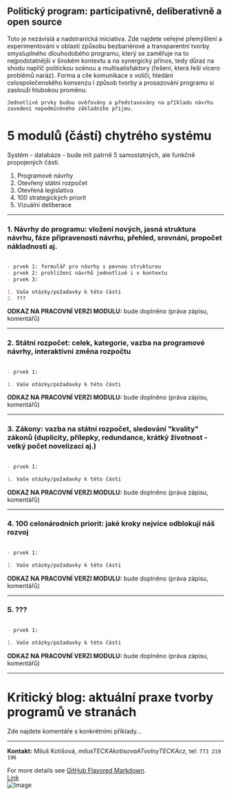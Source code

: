 ## Politický program: participativně, deliberativně a open source

Toto je nezávislá a nadstranická iniciativa. Zde najdete veřejné přemýšlení a experimentování v oblasti způsobu bezbariérové a transparentní tvorby smysluplného dlouhodobého programu, který se zaměřuje na to nejpodstatnější v širokém kontextu a na synergický přínos, tedy důraz na shodu napříč politickou scénou a multisatisfaktory (řešení, která řeší vícero problémů naráz). Forma a cíle komunikace s voliči, hledání celospolečenského konsenzu i způsob tvorby a prosazování programu si zaslouží hlubokou proměnu.

`Jednotlivé prvky budou ověřovány a představovány na příkladu návrhu zavedení nepodmíněného základního příjmu.`


# 5 modulů (částí) chytrého systému 

Systém - databáze - bude mít patrně 5 samostatných, ale funkčně propojených částí.

1. Programové návrhy <br>
2. Otevřený státní rozpočet<br>
3. Otevřená legislativa<br>
4. 100 strategických priorit<br>
5. Vizuální deliberace 
<hr>

### 1. Návrhy do programu: vložení nových, jasná struktura návrhu, fáze připravenosti návrhu, přehled, srovnání, propočet nákladnosti aj.
```markdown

- prvek 1: formulář pro návrhy s pevnou strukturou
- prvek 2: prohlížení návrhů jednotlivě i v kontextu
- prvek 3:

1. Vaše otázky/požadavky k této části
2. ???

```

**ODKAZ NA PRACOVNÍ VERZI MODULU:** bude doplněno (práva zápisu, komentářů)
<hr>

### 2. Státní rozpočet: celek, kategorie, vazba na programové návrhy, interaktivní změna rozpočtu
```markdown

- prvek 1:

1. Vaše otázky/požadavky k této části

```

**ODKAZ NA PRACOVNÍ VERZI MODULU:** bude doplněno (práva zápisu, komentářů)
<hr>

### 3. Zákony: vazba na státní rozpočet, sledování "kvality" zákonů (duplicity, přílepky, redundance, krátký životnost - velký počet novelizací aj.)
```markdown

- prvek 1:

1. Vaše otázky/požadavky k této části


```
**ODKAZ NA PRACOVNÍ VERZI MODULU:** bude doplněno (práva zápisu, komentářů)
<hr>

### 4. 100 celonárodních priorit: jaké kroky nejvíce odblokují náš rozvoj
```markdown

- prvek 1:

1. Vaše otázky/požadavky k této části

```

**ODKAZ NA PRACOVNÍ VERZI MODULU:** bude doplněno (práva zápisu, komentářů)
<hr>

### 5. ???
```markdown

- prvek 1:

1. Vaše otázky/požadavky k této části

```

**ODKAZ NA PRACOVNÍ VERZI MODULU:** bude doplněno (práva zápisu, komentářů)
<hr>

# Kritický blog: aktuální praxe tvorby programů ve stranách

Zde najdete komentáře s konkrétními příklady...

<hr>

**Kontakt:** Miluš Kotišová, _milusTECKAkotisovaATvolnyTECKAcz_, tel: `773 219 196`


For more details see [GitHub Flavored Markdown](https://guides.github.com/features/mastering-markdown/). <br>
[Link](url) <br>
![Image](src)
